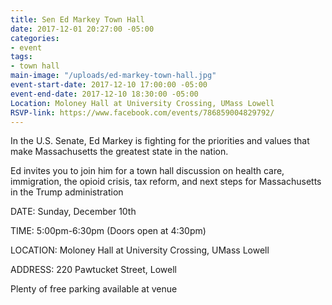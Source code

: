 ```yaml
---
title: Sen Ed Markey Town Hall
date: 2017-12-01 20:27:00 -05:00
categories:
- event
tags:
- town hall
main-image: "/uploads/ed-markey-town-hall.jpg"
event-start-date: 2017-12-10 17:00:00 -05:00
event-end-date: 2017-12-10 18:30:00 -05:00
Location: Moloney Hall at University Crossing, UMass Lowell
RSVP-link: https://www.facebook.com/events/786859004829792/
---
```


In the U.S. Senate, Ed Markey is fighting for the priorities and values that make Massachusetts the greatest state in the nation.

Ed invites you to join him for a town hall discussion on health care, immigration, the opioid crisis, tax reform, and next steps for Massachusetts in the Trump administration

DATE: Sunday, December 10th

TIME: 5:00pm-6:30pm (Doors open at 4:30pm)

LOCATION: Moloney Hall at University Crossing, UMass Lowell

ADDRESS: 220 Pawtucket Street, Lowell

Plenty of free parking available at venue